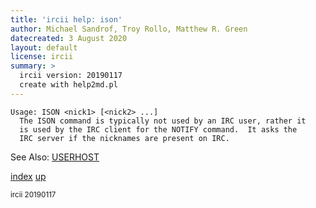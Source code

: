 ```yaml
---
title: 'ircii help: ison'
author: Michael Sandrof, Troy Rollo, Matthew R. Green
datecreated: 3 August 2020
layout: default
license: ircii
summary: >
  ircii version: 20190117
  create with help2md.pl
---
```

```
Usage: ISON <nick1> [<nick2> ...]
  The ISON command is typically not used by an IRC user, rather it
  is used by the IRC client for the NOTIFY command.  It asks the
  IRC server if the nicknames are present on IRC.

```
See Also:
  [USERHOST](userhost.html)

[index](index.html)
[up](..)

<small> ircii 20190117 </small>
